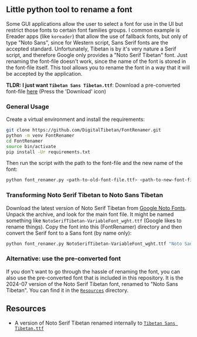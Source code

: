 ## Little python tool to rename a font

Some GUI applications allow the user to select a font for use in the UI but restrict those fonts to certain font families groups. I common example is Ereader apps (like `koreader`) that allow the use of fallback fonts, but only of type "Noto Sans", since for Western script, Sans Serif fonts are the accepted standard. Unfortunately, Tibetan is by it's very nature a Serif script, and therefore Google only provides a "Noto Serif Tibetan" font. Just renaming the font-file doesn't work, since the name of the font is stored in the font-file itself. This tool allows you to rename the font in a way that it will be accepted by the application.

**TLDR: I just want `Tibetan Sans Tibetan.ttf`**: Download a pre-converted font-file [here](https://github.com/DigitalTibetan/FontRenamer/blob/main/Resources/Noto%20Sans%20Tibetan.ttf) (Press the 'Download' icon)


### General Usage

Create a virtual environment and install the requirements:

```bash
git clone https://github.com/DigitalTibetan/FontRenamer.git
python -m venv FontRenamer
cd FontRenamer
source bin/activate
pip install -Ur requirements.txt
```

Then run the script with the path to the font-file and the new name of the font:

```bash
python font_renamer.py <path-to-old-font-file.ttf> <path-to-new-font-file.ttf> "New Font Name"
```

### Transforming Noto Serif Tibetan to Noto Sans Tibetan

Download the latest version of Noto Serif Tibetan from [Google Noto Fonts](https://fonts.google.com/noto/specimen/Noto+Serif+Tibetan). Unpack the archive, and look for the main font file. It might be named something like `NotoSerifTibetan-VariableFont_wght.ttf` (Google likes to rename things). Copy the font into this (FontRenamer) directory and then convert the Serif font to a Sans font (by name only):

```bash
python font_renamer.py NotoSerifTibetan-VariableFont_wght.ttf "Noto Sans Tibetan.ttf" "Noto Sans Tibetan"
```

### Alternative: use the pre-converted font

If you don't want to go through the hassle of renaming the font, you can also use the pre-converted font that is included in this repository. It is the 2024-07 version of the Noto Serif Tibetan font, renamed to "Noto Sans Tibetan". You can find it in the [`Resources`](https://github.com/DigitalTibetan/FontRenamer/blob/main/Resources/) directory.

## Resources

- A version of Noto Serif Tibetan renamed internally to [`Tibetan Sans Tibetan.ttf`](https://github.com/DigitalTibetan/FontRenamer/blob/main/Resources/Noto%20Sans%20Tibetan.ttf)
